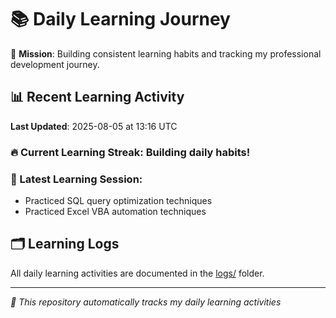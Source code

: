 # 📚 Daily Learning Journey

🎯 **Mission**: Building consistent learning habits and tracking my professional development journey.

## 📊 Recent Learning Activity

**Last Updated**: 2025-08-05 at 13:16 UTC

### 🔥 Current Learning Streak: Building daily habits!

### 📝 Latest Learning Session:
- Practiced SQL query optimization techniques
- Practiced Excel VBA automation techniques

## 🗂️ Learning Logs

All daily learning activities are documented in the [logs/](./logs/) folder.

---
*🤖 This repository automatically tracks my daily learning activities*
